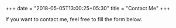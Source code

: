 +++
date = "2018-05-05T13:00:25+05:30"
title = "Contact Me"
+++

If you want to contact me, feel free to fill the form below.

